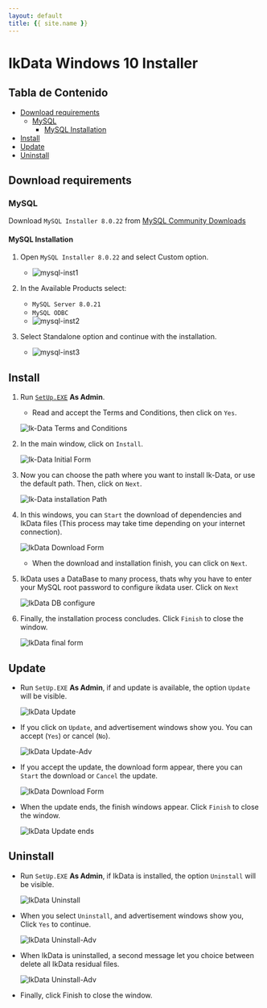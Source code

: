 ```yaml
---
layout: default
title: {{ site.name }}
---
```

<!-- markdownlint-disable headings -->
<!-- markdownlint-disable no-inline-html -->

# IkData Windows 10 Installer <!-- omit in toc -->

<div class="toc" markdown="1">

## Tabla de Contenido<!-- omit in toc -->

- [Download requirements](#download-requirements)
  - [MySQL](#mysql)
    - [MySQL Installation](#mysql-installation)
- [Install](#install)
- [Update](#update)
- [Uninstall](#uninstall)


</div>

## Download requirements

### MySQL

Download `MySQL Installer 8.0.22` from [MySQL Community Downloads](https://dev.mysql.com/get/Downloads/MySQLInstaller/mysql-installer-web-community-8.0.22.0.msi)

#### MySQL Installation

1. Open `MySQL Installer 8.0.22` and select Custom option.

   - ![mysql-inst1](imgs/mysql-inst1.png)

1. In the Available Products select:

   - `MySQL Server 8.0.21`
   - `MySQL ODBC`
   - ![mysql-inst2](imgs/mysql-inst2.png)

1. Select Standalone option and continue with the installation.

   - ![mysql-inst3](imgs/mysql-inst3.png)

## Install

1. Run [`SetUp.EXE`](https://github.com/Ortega-Dan/IkData-Installers/releases/download/v1.0/SetUp.EXE) **As Admin**.

    - Read and accept the Terms and Conditions, then click on `Yes`.

    ![Ik-Data Terms and Conditions](imgs/ScreenShots/TermsAndConditions.png?raw=true)

1. In the main window, click on `Install`.

    ![Ik-Data Initial Form](imgs/ScreenShots/InitialForm.png?raw=true)

1. Now you can choose the path where you want to install Ik-Data, or use the default path. Then, click on `Next`.

    ![Ik-Data installation Path](imgs/ScreenShots/InstallOpt.png?raw=true)

1. In this windows, you can `Start` the download of dependencies and IkData files (This process may take time depending on your internet connection).

    ![IkData Download Form](imgs/ScreenShots/ProgressDownloads.png?raw=true)

    - When the download and installation finish, you can click on `Next`.

1. IkData uses a DataBase to many process, thats why you have to enter your MySQL root password to configure ikdata user. Click on `Next`

    ![IkData DB configure](imgs/ScreenShots/FormTestDB.png?raw=true)

1. Finally, the installation process concludes. Click `Finish` to close the window.

    ![IkData final form](imgs/ScreenShots/FormInstallationOK.png?raw=true)

## Update

- Run `SetUp.EXE` **As Admin**, if and update is available, the option `Update` will be visible.

    ![IkData Update](imgs/ScreenShots/FormRapairUpdateUnInstall.png?raw=true)

- If you click on `Update`, and advertisement windows show you. You can accept (`Yes`) or cancel (`No`).

    ![IkData Update-Adv](imgs/ScreenShots/FormUpdate-adv.png?raw=true)

- If you accept the update, the download form appear, there you can `Start` the download or `Cancel` the update.

    ![IkData Download Form](imgs/ScreenShots/ProgressDownloads.png?raw=true)

- When the update ends, the finish windows appear. Click `Finish` to close the window.

    ![IkData Update ends](imgs/ScreenShots/FormUpdate-Finish.png?raw=true)

## Uninstall

- Run `SetUp.EXE` **As Admin**, if IkData is installed, the option `Uninstall` will be visible.

    ![IkData Uninstall](imgs/ScreenShots/FormRapairUnInstall.png?raw=true)

- When you select `Uninstall`, and advertisement windows show you, Click `Yes` to continue.

    ![IkData Uninstall-Adv](imgs/ScreenShots/FormUninstall-adv.png?raw=true)

- When IkData is uninstalled, a second message let you choice between delete all IkData residual files.

    ![IkData Uninstall-Adv](imgs/ScreenShots/FormUninstall-adv2.png?raw=true)

- Finally, click Finish to close the window.
